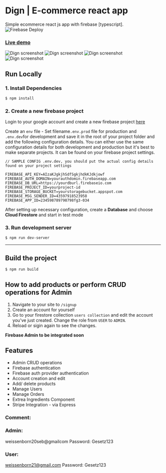 # Dign | E-commerce react app
Simple ecommerce react js app with firebase [typescript].
![Firebase Deploy](https://github.com/jgudo/ecommerce-react/workflows/Firebase%20Deploy/badge.svg)

### [Live demo](https://swt-v02.netlify.app/)

![Dign screenshot](https://raw.githubusercontent.com/jgudo/ecommerce-react/master/static/screenshot1.png)
![Dign screenshot](https://raw.githubusercontent.com/jgudo/ecommerce-react/master/static/screenshot2.png)
![Dign screenshot](https://raw.githubusercontent.com/jgudo/ecommerce-react/master/static/screenshot3.png)
![Dign screenshot](https://raw.githubusercontent.com/jgudo/ecommerce-react/master/static/screenshot4.png)

## Run Locally
### 1. Install Dependencies
```sh
$ npm install
```

### 2. Create a new firebase project
Login to your google account and create a new firebase project [here](https://console.firebase.google.com/u/0/)

Create an `env` file - Set filename`.env.prod` file for production and `.env.dev`for development and save it in the root of your project folder
and add the following configuration details. You can either use the same configuration details for both development and production but it's best to make separate projects. It can be found on your firebase project settings.

```
// SAMPLE CONFIG .env.dev, you should put the actual config details found on your project settings

FIREBASE_API_KEY=AIzaKJgkjhSdfSgkjhdkKJdkjowf
FIREBASE_AUTH_DOMAIN=yourauthdomin.firebaseapp.com
FIREBASE_DB_URL=https://yourdburl.firebaseio.com
FIREBASE_PROJECT_ID=yourproject-id
FIREBASE_STORAGE_BUCKET=yourstoragebucket.appspot.com
FIREBASE_MSG_SENDER_ID=43597918523958
FIREBASE_APP_ID=234598789798798fg3-034

``` 

After setting up necessary configuration,
create a **Database** and choose **Cloud Firestore** and start in test mode

### 3. Run development server
```sh 
$ npm run dev-server
```

---

## Build the project
```sh
$ npm run build
```

## How to add products or perform CRUD operations for Admin
1. Navigate to your site to `/signup`
2. Create an account for yourself
3. Go to your firestore collection `users collection` and edit the account you've just created. Change the role from `USER` to `ADMIN`.
4. Reload or sigin again to see the changes. 

**Firebase Admin to be integrated soon**

## Features

* Admin CRUD operations
* Firebase authentication
* Firebase auth provider authentication
* Account creation and edit
* Add/ delete products
* Manage Users
* Manage Orders
* Extrea Ingredients Component
* Stripe Integration - via Express



### Comment:




### Admin: 
weissenborn20seb@gmailcom
Password:
Gesetz123

### User:
weissenborn21@gmail.com 
Password:
Gesetz123
 

